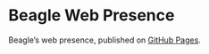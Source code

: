 # Beagle Web Presence

Beagle’s web presence, published on [GitHub Pages](https://viridispirus.github.io/Beagle/branches/BeagleViews).